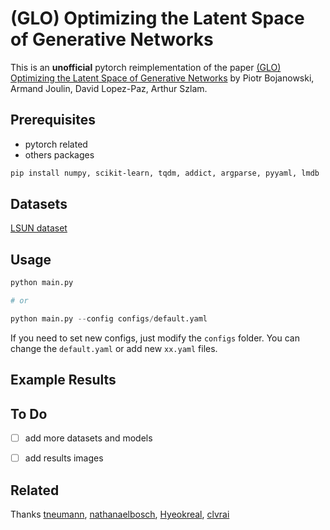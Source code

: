 # (GLO) Optimizing the Latent Space of Generative Networks

This is an **unofficial** pytorch reimplementation of the paper [(GLO) Optimizing the Latent Space of Generative Networks](https://arxiv.org/pdf/1707.05776.pdf) by Piotr Bojanowski, Armand Joulin, David Lopez-Paz, Arthur Szlam.



## Prerequisites

- pytorch related
- others packages

```bash
pip install numpy, scikit-learn, tqdm, addict, argparse, pyyaml, lmdb
```



## Datasets

[LSUN dataset](https://github.com/fyu/lsun)



## Usage

```python
python main.py

# or 

python main.py --config configs/default.yaml
```

If you need to set new configs,  just modify the `configs` folder. You can change the `default.yaml` or add new `xx.yaml` files.



## Example Results



## To Do

- [ ] add more datasets and models
- [ ] add results images



## Related 

Thanks [tneumann](tneumann/minimal_glo), [nathanaelbosch](https://github.com/nathanaelbosch/generative-latent-optimization), [Hyeokreal](https://github.com/Hyeokreal/Generative-Latent-Optimization-GLO--Pytorch-MNINST), [clvrai](https://github.com/clvrai/Generative-Latent-Optimization-Tensorflow)